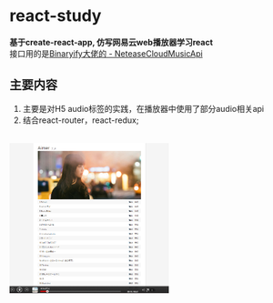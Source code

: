 # react-study
**基于create-react-app, 仿写网易云web播放器学习react**
<br/>
接口用的是[Binaryify大佬的 - NeteaseCloudMusicApi](https://github.com/Binaryify/NeteaseCloudMusicApi)

## 主要内容
1. 主要是对H5 audio标签的实践，在播放器中使用了部分audio相关api
2. 结合react-router，react-redux;
<br/>
    <img width="280" src="screenshots/1.png"/>

